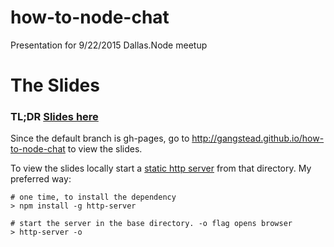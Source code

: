 # how-to-node-chat
Presentation for 9/22/2015 Dallas.Node meetup

# The Slides
### TL;DR [Slides here](https://gangstead.github.io/how-to-node-chat)

Since the default branch is gh-pages, go to http://gangstead.github.io/how-to-node-chat to view the slides.

To view the slides locally start a [static http server](https://gist.github.com/willurd/5720255) from that directory.  My preferred way:

```
# one time, to install the dependency
> npm install -g http-server

# start the server in the base directory. -o flag opens browser
> http-server -o
```
